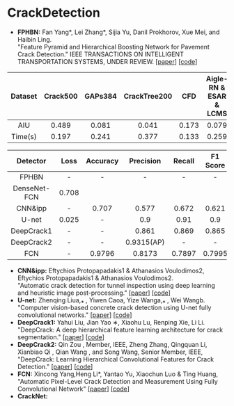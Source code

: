 # CrackDetection

* **FPHBN:** Fan Yang*, Lei Zhang*, Sijia Yu, Danil Prokhorov, Xue Mei, and Haibin Ling.<br />
  "Feature Pyramid and Hierarchical Boosting Network for Pavement Crack Detection." IEEE TRANSACTIONS ON INTELLIGENT TRANSPORTATION SYSTEMS, UNDER REVIEW. 
  [[paper](https://ieeexplore.ieee.org/abstract/document/8694955)]
  [[code](https://github.com/fyangneil/pavement-crack-detection)]
  
|  Dataset  |    Crack500  |    GAPs384    |   CrackTree200    |    CFD   |    Aigle-RN & ESAR & LCMS   |
|:---------:|:------------:|:-------------:|:-----------------:|:--------:|:---------------------------:|
|     AIU   |    0.489     |     0.081     |        0.041      |   0.173  |             0.079           | 
|  Time(s)  |     0.197    |     0.241     |        0.377      |   0.133  |             0.259           |    
  
  
|   Detector   |    Loss    |    Accuracy    |    Precision    |    Recall   |    F1 Score   |   AIU   |   Deep Learning   |  Time(s)  |
|:------------:|:----------:|:--------------:|:---------------:|:-----------:|:-------------:|:-------:|:-----------------:|:---------:|
|     FPHBN    |      -     |       -        |        -        |    -        |       -       |  0.489  |       Y           |  0.197    |
|DenseNet-FCN  |   0.708    |                |                 |             |               |         |       Y           |           |
|     CNN&ipp  |      -     |      0.707     |      0.577      |    0.672    |      0.621    |    -    |       Y           |           |
|     U-net    |   0.025    |       -        |      0.9        |      0.91   |        0.9    |    -    |       Y           |           |
|  DeepCrack1  |      -     |       -        |      0.861      |    0.869    |     0.865     |    -    |       Y           |           |
|  DeepCrack2  |      -     |       -        |      0.9315(AP) |      -      |       -       |    -    |       Y           |           |
|      FCN     |      -     |       0.9796   |      0.8173     |      0.7897 |       0.7995  |    -    |       Y           |           | |  CrackNet    |      -     |       -        |      0.9013     |      0.8763 |       0.8886  |    -    |       Y           |           | |  CrackForest |      -     |       0.9796   |      0.8173     |      0.7897 |       0.7995  |    -    |       Y           |           | |  CrackTree   |      -     |       -        |      0.9013     |      0.8763 |       0.8886  |    -    |       Y           |           |             


* **CNN&ipp:** Eftychios Protopapadakis1 & Athanasios Voulodimos2, Eftychios Protopapadakis1 & Athanasios Voulodimos2.<br />
  "Automatic crack detection for tunnel inspection using deep learning and heuristic image post-processing." 
  [[paper]()]
  [[code]()]
* **U-net:** Zhenqing Liua,⁎ , Yiwen Caoa, Yize Wanga,⁎ , Wei Wangb.<br />
  "Computer vision-based concrete crack detection using U-net fully convolutional networks." 
  [[paper]()]
  [[code]()]
* **DeepCrack1:** Yahui Liu, Jian Yao ∗, Xiaohu Lu, Renping Xie, Li Li.<br />
  "DeepCrack: A deep hierarchical feature learning architecture for crack segmentation." 
  [[paper]()]
  [[code](https://github.com/yhlleo/DeepCrack/blob/master/dataset/DeepCrack.zip)]
* **DeepCrack2:** Qin Zou , Member, IEEE, Zheng Zhang, Qingquan Li, Xianbiao Qi , Qian Wang , and Song Wang, Senior Member, IEEE,<br />
  "DeepCrack: Learning Hierarchical Convolutional Features for Crack Detection."
  [[paper]()]
  [[code]()]
* **FCN:** Xincong Yang,Heng Li*, Yantao Yu, Xiaochun Luo & Ting Huang,<br />
  "Automatic Pixel-Level Crack Detection and Measurement Using Fully Convolutional Network"
  [[paper]()]
  [[code]()]
* **CrackNet:**  
  
  
  
  
  
  
  
  
